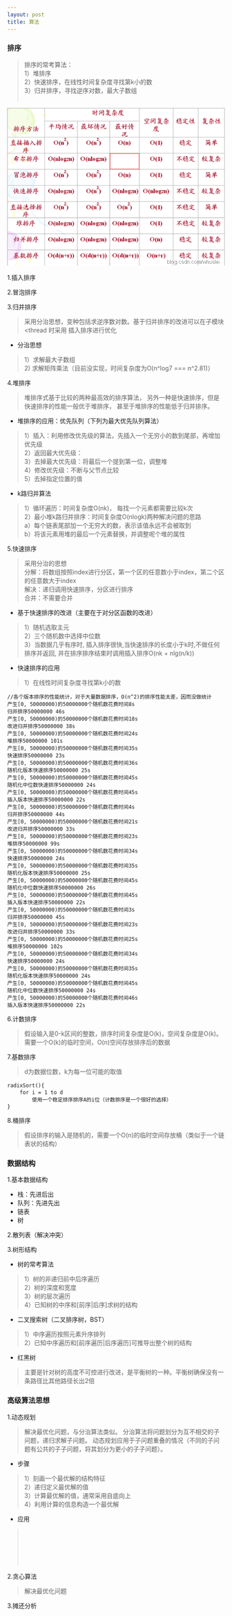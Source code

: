 ```yaml
---
layout: post
title: 算法
---
```


### 排序
>排序的常考算法：<br>
> 1）堆排序<br>
> 2）快速排序，在线性时间复杂度寻找第k小的数<br>
> 3）归并排序，寻找逆序对数，最大子数组<br>
> <br>


![排序](https://raw.githubusercontent.com/nanhuirong/nanhuirong.github.io/master/_posts/排序.png)<br>

1.插入排序

2.冒泡排序

3.归并排序<br>
>采用分治思想，变种包括求逆序数对数。基于归并排序的改进可以在子模块<thread 时采用
插入排序进行优化<br>
+ 分治思想<br>
>1）求解最大子数组<br>
>2) 求解矩阵乘法（目前没实现，时间复杂度为O(n^log7 === n^2.81)）<br>

4.堆排序
>堆排序式基于比较的两种最高效的排序算法，
另外一种是快速排序，但是快速排序的性能一般优于堆排序，
甚至于堆排序的性能低于归并排序。<br>
+ 堆排序的应用：优先队列（下列为最大优先队列算法）<br>
>1）插入：利用修改优先级的算法，先插入一个无穷小的数到尾部，再增加优先级<br>
>2）返回最大优先级：<br>
>3）去掉最大优先级：将最后一个提到第一位，调整堆<br>
>4）修改优先级：不断与父节点比较<br>
>5）去掉指定位置的值<br>
+ k路归并算法<br>
>1）循环遍历：时间复杂度O(nk)， 每找一个元素都需要比较k次<br>
>2）最小堆k路归并排序：时间复杂度O(nlogk)两种解决问题的思路<br>
>  a）每个链表尾部加一个无穷大的数，表示该值永远不会被取到<br>
>  b）将该元素用堆的最后一个元素替换，并调整呢个堆的属性<br>

5.快速排序
>采用分治的思想<br>
>分解：将数组按照index进行分区，第一个区的任意数小于index，第二个区的任意数大于index<br>
>解决：递归调用快速排序，分区进行排序<br>
>合并：不需要合并<br>
+ 基于快速排序的改进（主要在于对分区函数的改进）<br>
> 1）随机选取主元<br>
> 2）三个随机数中选择中位数<br>
> 3）当数据几乎有序时, 插入排序很快,当快速排序的长度小于k时,不做任何排序并返回,
并在排序排序结束时调用插入排序O(nk + nlg(n/k))<br>

+ 快速排序的应用
>1）在线性时间复杂度寻找第k小的数<br>

```shell
//各个版本排序的性能统计，对于大量数据排序，O(n^2)的排序性能太差，因而没做统计
产生[0, 50000000)的50000000个随机数花费时间8s
归并排序50000000 46s
产生[0, 50000000)的50000000个随机数花费时间18s
改进归并排序50000000 38s
产生[0, 50000000)的50000000个随机数花费时间24s
堆排序50000000 101s
产生[0, 50000000)的50000000个随机数花费时间35s
快速排序50000000 23s
产生[0, 50000000)的50000000个随机数花费时间36s
随机化版本快速排序50000000 25s
产生[0, 50000000)的50000000个随机数花费时间45s
随机化中位数快速排序50000000 24s
产生[0, 50000000)的50000000个随机数花费时间45s
插入版本快速排序50000000 22s
产生[0, 50000000)的50000000个随机数花费时间4s
归并排序50000000 44s
产生[0, 50000000)的50000000个随机数花费时间21s
改进归并排序50000000 33s
产生[0, 50000000)的50000000个随机数花费时间23s
堆排序50000000 99s
产生[0, 50000000)的50000000个随机数花费时间34s
快速排序50000000 24s
产生[0, 50000000)的50000000个随机数花费时间35s
随机化版本快速排序50000000 25s
产生[0, 50000000)的50000000个随机数花费时间45s
随机化中位数快速排序50000000 26s
产生[0, 50000000)的50000000个随机数花费时间45s
插入版本快速排序50000000 22s
产生[0, 50000000)的50000000个随机数花费时间3s
归并排序50000000 45s
产生[0, 50000000)的50000000个随机数花费时间23s
改进归并排序50000000 33s
产生[0, 50000000)的50000000个随机数花费时间25s
堆排序50000000 102s
产生[0, 50000000)的50000000个随机数花费时间34s
快速排序50000000 24s
产生[0, 50000000)的50000000个随机数花费时间35s
随机化版本快速排序50000000 24s
产生[0, 50000000)的50000000个随机数花费时间45s
随机化中位数快速排序50000000 24s
产生[0, 50000000)的50000000个随机数花费时间46s
插入版本快速排序50000000 22s
```

6.计数排序
>假设输入是0-k区间的整数，排序时间复杂度是O(k)，空间复杂度是O(k)。
需要一个O(k)的临时空间，O(n)空间存放排序后的数据<br>

7.基数排序
>d为数据位数，k为每一位可能的取值<br>

```
radixSort(){
    for i = 1 to d
        使用一个稳定排序排序A的i位（计数排序是一个很好的选择）
}
```

8.桶排序
>假设排序的输入是随机的，需要一个O(n)的临时空间存放桶（类似于一个链表状的结构）<br>

### 数据结构
1.基本数据结构
+ 栈：先进后出
+ 队列：先进先出
+ 链表
+ 树

2.散列表（解决冲突）

3.树形结构
+ 树的常考算法
> 1）树的非递归前中后序遍历<br>
> 2）树的深度和宽度<br>
> 3）树的层次遍历<br>
> 4）已知树的中序和[前序|后序]求树的结构<br>

+ 二叉搜索树（二叉排序树，BST）<br>
> 1）中序遍历按照元素升序排列<br>
> 2）已知中序遍历和[前序遍历|后序遍历]可推导出整个树的结构<br>

+ 红黑树<br>
>主要是针对树的高度不可控进行改进，是平衡树的一种。平衡树确保没有一条路径比其他路径长出2倍<br>

### 高级算法思想
1.动态规划
>解决最优化问题，与分治算法类似。
分治算法将问题划分为互不相交的子问题，递归求解子问题。
动态规划应用于子问题重叠的情况（不同的子问题有公共的子子问题，将其划分为更小的子子问题）。<br>

+ 步骤<br>
>1）刻画一个最优解的结构特征<br>
>2）递归定义最优解的值<br>
>3）计算最优解的值，通常采用自底向上<br>
>4）利用计算的信息构造一个最优解<br>

+ 应用<br>
><br>
><br>
><br>
><br>
><br>

2.贪心算法
>解决最优化问题<br>

3.摊还分析
